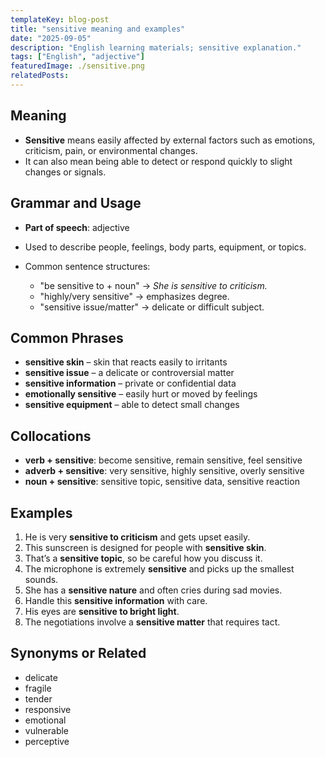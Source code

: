 ```yaml
---
templateKey: blog-post
title: "sensitive meaning and examples"
date: "2025-09-05"
description: "English learning materials; sensitive explanation."
tags: ["English", "adjective"]
featuredImage: ./sensitive.png
relatedPosts:
---
```


## Meaning

- **Sensitive** means easily affected by external factors such as emotions, criticism, pain, or environmental changes.
- It can also mean being able to detect or respond quickly to slight changes or signals.

## Grammar and Usage

- **Part of speech**: adjective
- Used to describe people, feelings, body parts, equipment, or topics.
- Common sentence structures:

  - "be sensitive to + noun" → _She is sensitive to criticism._
  - "highly/very sensitive" → emphasizes degree.
  - "sensitive issue/matter" → delicate or difficult subject.

## Common Phrases

- **sensitive skin** – skin that reacts easily to irritants
- **sensitive issue** – a delicate or controversial matter
- **sensitive information** – private or confidential data
- **emotionally sensitive** – easily hurt or moved by feelings
- **sensitive equipment** – able to detect small changes

## Collocations

- **verb + sensitive**: become sensitive, remain sensitive, feel sensitive
- **adverb + sensitive**: very sensitive, highly sensitive, overly sensitive
- **noun + sensitive**: sensitive topic, sensitive data, sensitive reaction

## Examples

1. He is very **sensitive to criticism** and gets upset easily.
2. This sunscreen is designed for people with **sensitive skin**.
3. That’s a **sensitive topic**, so be careful how you discuss it.
4. The microphone is extremely **sensitive** and picks up the smallest sounds.
5. She has a **sensitive nature** and often cries during sad movies.
6. Handle this **sensitive information** with care.
7. His eyes are **sensitive to bright light**.
8. The negotiations involve a **sensitive matter** that requires tact.

## Synonyms or Related

- delicate
- fragile
- tender
- responsive
- emotional
- vulnerable
- perceptive
